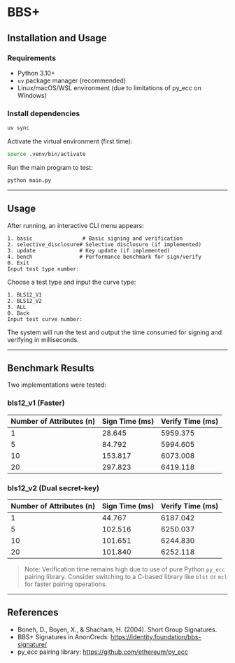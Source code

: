 # BBS+

## Installation and Usage

### Requirements

- Python 3.10+
- `uv` package manager (recommended)
- Linux/macOS/WSL environment (due to limitations of py_ecc on Windows)

### Install dependencies

```bash
uv sync
```

Activate the virtual environment (first time):

```bash
source .venv/bin/activate
```

Run the main program to test:

```bash
python main.py
```

---

## Usage

After running, an interactive CLI menu appears:

```text
1. basic                # Basic signing and verification
2. selective_disclosure# Selective disclosure (if implemented)
3. update              # Key update (if implemented)
4. bench               # Performance benchmark for sign/verify
0. Exit
Input test type number:
```

Choose a test type and input the curve type:

```
1. BLS12_V1
2. BLS12_V2
3. ALL
0. Back
Input test curve number:
```

The system will run the test and output the time consumed for signing and verifying in milliseconds.

---

## Benchmark Results

Two implementations were tested:

### bls12_v1 (Faster)

| Number of Attributes (n) | Sign Time (ms) | Verify Time (ms) |
| ------------------------ | -------------- | ---------------- |
| 1                        | 28.645         | 5959.375         |
| 5                        | 84.792         | 5994.605         |
| 10                       | 153.817        | 6073.008         |
| 20                       | 297.823        | 6419.118         |

### bls12_v2 (Dual secret-key)

| Number of Attributes (n) | Sign Time (ms) | Verify Time (ms) |
| ------------------------ | -------------- | ---------------- |
| 1                        | 44.767         | 6187.042         |
| 5                        | 102.516        | 6250.037         |
| 10                       | 101.651        | 6244.830         |
| 20                       | 101.840        | 6252.118         |

> Note: Verification time remains high due to use of pure Python `py_ecc` pairing library. Consider switching to a C-based library like `blst` or `mcl` for faster pairing operations.

---

## References

- Boneh, D., Boyen, X., & Shacham, H. (2004). Short Group Signatures.
- BBS+ Signatures in AnonCreds: https://identity.foundation/bbs-signature/
- py_ecc pairing library: https://github.com/ethereum/py_ecc
